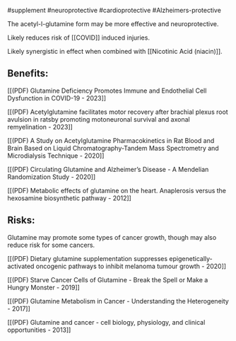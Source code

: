 #supplement #neuroprotective #cardioprotective #Alzheimers-protective

The acetyl-l-glutamine form may be more effective and neuroprotective. 

Likely reduces risk of [[COVID]] induced injuries.

Likely synergistic in effect when combined with [[Nicotinic Acid (niacin)]].

## Benefits:

[[(PDF) Glutamine Deficiency Promotes Immune and Endothelial Cell Dysfunction in COVID-19 - 2023]]

[[(PDF) Acetylglutamine facilitates motor recovery after brachial plexus root avulsion in ratsby promoting motoneuronal survival and axonal remyelination - 2023]]

[[(PDF) A Study on Acetylglutamine Pharmacokinetics in Rat Blood and Brain Based on Liquid Chromatography-Tandem Mass Spectrometry and Microdialysis Technique - 2020]]

[[(PDF) Circulating Glutamine and Alzheimer’s Disease - A Mendelian Randomization Study - 2020]]

[[(PDF) Metabolic effects of glutamine on the heart. Anaplerosis versus the hexosamine biosynthetic pathway - 2012]]

## Risks:

Glutamine may promote some types of cancer growth, though may also reduce risk for some cancers. 

[[(PDF) Dietary glutamine supplementation suppresses epigenetically-activated oncogenic pathways to inhibit melanoma tumour growth - 2020]]

[[(PDF) Starve Cancer Cells of Glutamine - Break the Spell or Make a Hungry Monster  - 2019]]

[[(PDF) Glutamine Metabolism in Cancer - Understanding the Heterogeneity - 2017]]

[[(PDF) Glutamine and cancer - cell biology, physiology, and clinical opportunities - 2013]]
